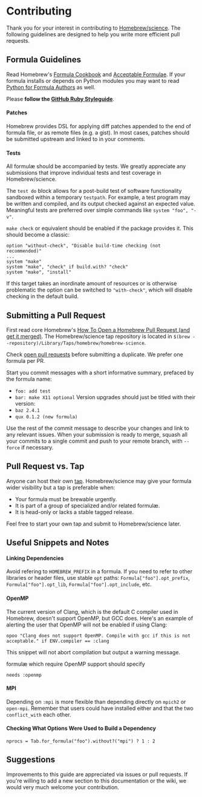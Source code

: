 # Contributing
Thank you for your interest in contributing to [Homebrew/science]. The following guidelines are designed to help you write more efficient pull requests.

## Formula Guidelines
Read Homebrew's [Formula Cookbook] and [Acceptable Formulae]. If your formula installs or depends on Python modules you may want to read [Python for Formula Authors] as well.

Please **follow the [GitHub Ruby Styleguide]**.

#### Patches
Homebrew provides DSL for applying diff patches appended to the end of formula file, or as remote files (e.g. a gist). In most cases, patches should be submitted upstream and linked to in your comments.

#### Tests
All formulæ should be accompanied by tests. We greatly appreciate any submissions that improve individual tests and test coverage in Homebrew/science.

The `test do` block allows for a post-build test of software functionality sandboxed within a temporary `testpath`. For example, a test program may be written and compiled, and its output checked against an expected value. Meaningful tests are preferred over simple commands like `system "foo", "-v"`.

`make check` or equivalent should be enabled if the package provides it. This should become a classic:

    option "without-check", "Disable build-time checking (not recommended)"
    ...
    system "make"
    system "make", "check" if build.with? "check"
    system "make", "install"

If this target takes an inordinate amount of resources or is otherwise problematic the option can be switched to `"with-check"`, which will disable checking in the default build.

## Submitting a Pull Request
First read core Homebrew's [How To Open a Homebrew Pull Request (and get it merged)]. The Homebrew/science tap repository is located in `$(brew --repository)/Library/Taps/homebrew/homebrew-science`.

Check [open pull requests] before submitting a duplicate. We prefer one formula per PR.

Start you commit messages with a short informative summary, prefaced by the formula name:
* `foo: add test`
* `bar: make X11 optional`
Version upgrades should just be titled with their version:
* `baz 2.4.1`
* `qux 0.1.2 (new formula)`

Use the rest of the commit message to describe your changes and link to any relevant issues. When your submission is ready to merge, squash all your commits to a single commit and push to your remote branch, with `--force` if necessary.

## Pull Request vs. Tap
Anyone can host their own [tap]. Homebrew/science may give your formula wider visibility but a tap is preferable when:
* Your formula must be brewable urgently.
* It is part of a group of specialized and/or related formulæ.
* It is head-only or lacks a stable tagged release.

Feel free to start your own tap and submit to Homebrew/science later.

## Useful Snippets and Notes
#### Linking Dependencies
Avoid refering to `HOMEBREW_PREFIX` in a formula. If you need to refer to other libraries or header files, use stable `opt` paths: `Formula["foo"].opt_prefix`, `Formula["foo"].opt_lib`,  `Formula["foo"].opt_include`, etc.

#### OpenMP
The current version of Clang, which is the default C compiler used in Homebrew, doesn't support OpenMP, but GCC does. Here's an example of alerting the user that OpenMP will not be enabled if using Clang:

    opoo "Clang does not support OpenMP. Compile with gcc if this is not acceptable." if ENV.compiler == :clang

This snippet will not abort compilation but output a warning message.

formulæ which require OpenMP support should specify

    needs :openmp

#### MPI
Depending on `:mpi` is more flexible than depending directly on `mpich2` or `open-mpi`. Remember that users could have installed either and that the two `conflict_with` each other.

#### Checking What Options Were Used to Build a Dependency

    nprocs = Tab.for_formula("foo").without?("mpi") ? 1 : 2

## Suggestions
Improvements to this guide are appreciated via issues or pull requests. If you're willing to add a new section to this documentation or the wiki, we would very much welcome your contribution.

[Homebrew/science]: https://github.com/Homebrew/homebrew-science
[open pull requests]: https://github.com/Homebrew/homebrew-science/pulls
[How To Open a Homebrew Pull Request (and get it merged)]: https://github.com/Homebrew/homebrew/blob/master/share/doc/homebrew/How-To-Open-a-Homebrew-Pull-Request-(and-get-it-merged).md
[tap]: https://github.com/Homebrew/homebrew/blob/master/share/doc/homebrew/Interesting-Taps-%26-Branches.md#interesting-taps--branches
[GitHub Ruby Styleguide]: https://github.com/styleguide/ruby
[Formula Cookbook]: https://github.com/Homebrew/homebrew/blob/master/share/doc/homebrew/Formula-Cookbook.md
[Acceptable Formulae]: https://github.com/Homebrew/homebrew/blob/master/share/doc/homebrew/Acceptable-Formulae.md
[Python for Formula Authors]: https://github.com/Homebrew/homebrew/blob/master/share/doc/homebrew/Python-for-Formula-Authors.md